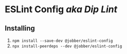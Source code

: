# ESLint Config _aka Dip Lint_

## Installing

1. `npm install --save-dev @jobber/eslint-config`
2. `npx install-peerdeps --dev @jobber/eslint-config`
